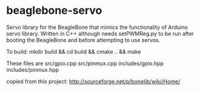 beaglebone-servo
================

Servo library for the BeagleBone that mimics the functionality of Arduino servo library. 
Written in C++ although needs setPWMReg.py to be run after booting the BeagleBone and before attempting to use servos.

To build: 
mkdir build && cd build && cmake .. && make

These files are 
src/gpio.cpp
src/pinmux.cpp
includes/gpio.hpp
includes/pinmux.hpp

copied from this project:
http://sourceforge.net/p/bonelib/wiki/Home/
